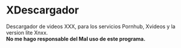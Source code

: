 # XDescargador

Descargador de videos XXX, para los servicios Pornhub, Xvideos y la version lite Xnxx. \
**No me hago responsable del Mal uso de este programa.**